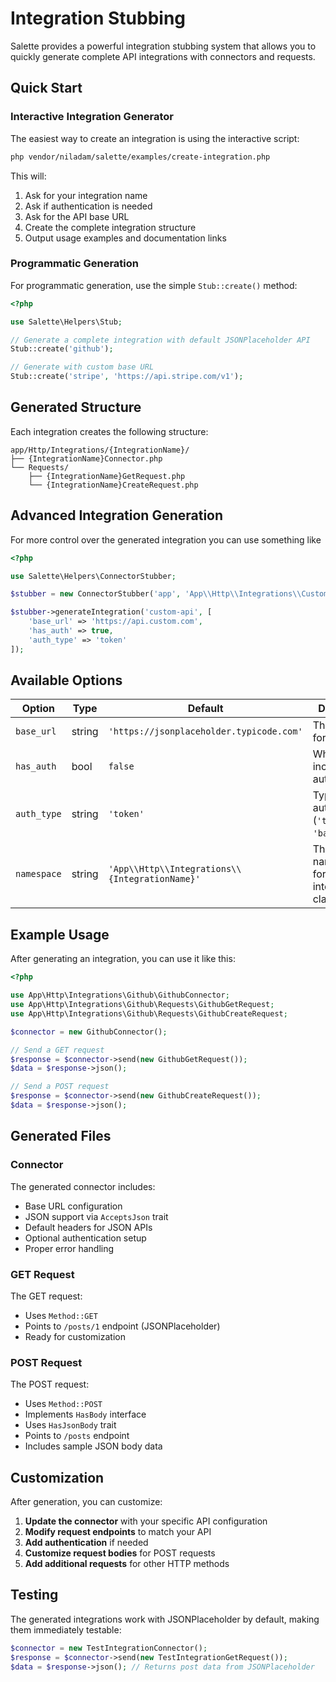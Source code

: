 # Integration Stubbing

Salette provides a powerful integration stubbing system that allows you to quickly generate complete API integrations with connectors and requests.

## Quick Start

### Interactive Integration Generator

The easiest way to create an integration is using the interactive script:

```bash
php vendor/niladam/salette/examples/create-integration.php
```

This will:
1. Ask for your integration name
2. Ask if authentication is needed
3. Ask for the API base URL
4. Create the complete integration structure
5. Output usage examples and documentation links

### Programmatic Generation

For programmatic generation, use the simple `Stub::create()` method:

```php
<?php

use Salette\Helpers\Stub;

// Generate a complete integration with default JSONPlaceholder API
Stub::create('github');

// Generate with custom base URL
Stub::create('stripe', 'https://api.stripe.com/v1');
```

## Generated Structure

Each integration creates the following structure:

```
app/Http/Integrations/{IntegrationName}/
├── {IntegrationName}Connector.php
└── Requests/
    ├── {IntegrationName}GetRequest.php
    └── {IntegrationName}CreateRequest.php
```

## Advanced Integration Generation

For more control over the generated integration you can use something like

```php
<?php

use Salette\Helpers\ConnectorStubber;

$stubber = new ConnectorStubber('app', 'App\\Http\\Integrations\\CustomApi');

$stubber->generateIntegration('custom-api', [
    'base_url' => 'https://api.custom.com',
    'has_auth' => true,
    'auth_type' => 'token'
]);
```

## Available Options

| Option | Type | Default | Description |
|--------|------|---------|-------------|
| `base_url` | string | `'https://jsonplaceholder.typicode.com'` | The base URL for the API |
| `has_auth` | bool | `false` | Whether to include authentication |
| `auth_type` | string | `'token'` | Type of authentication (`'token'` or `'basic'`) |
| `namespace` | string | `'App\\Http\\Integrations\\{IntegrationName}'` | The namespace for the integration classes |

## Example Usage

After generating an integration, you can use it like this:

```php
<?php

use App\Http\Integrations\Github\GithubConnector;
use App\Http\Integrations\Github\Requests\GithubGetRequest;
use App\Http\Integrations\Github\Requests\GithubCreateRequest;

$connector = new GithubConnector();

// Send a GET request
$response = $connector->send(new GithubGetRequest());
$data = $response->json();

// Send a POST request
$response = $connector->send(new GithubCreateRequest());
$data = $response->json();
```

## Generated Files

### Connector

The generated connector includes:
- Base URL configuration
- JSON support via `AcceptsJson` trait
- Default headers for JSON APIs
- Optional authentication setup
- Proper error handling

### GET Request

The GET request:
- Uses `Method::GET`
- Points to `/posts/1` endpoint (JSONPlaceholder)
- Ready for customization

### POST Request

The POST request:
- Uses `Method::POST`
- Implements `HasBody` interface
- Uses `HasJsonBody` trait
- Points to `/posts` endpoint
- Includes sample JSON body data

## Customization

After generation, you can customize:

1. **Update the connector** with your specific API configuration
2. **Modify request endpoints** to match your API
3. **Add authentication** if needed
4. **Customize request bodies** for POST requests
5. **Add additional requests** for other HTTP methods

## Testing

The generated integrations work with JSONPlaceholder by default, making them immediately testable:

```php
$connector = new TestIntegrationConnector();
$response = $connector->send(new TestIntegrationGetRequest());
$data = $response->json(); // Returns post data from JSONPlaceholder
``` 
